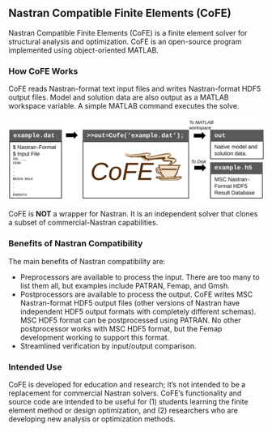 ## Nastran Compatible Finite Elements (CoFE) 
Nastran Compatible Finite Elements (CoFE) is a finite element solver for structural analysis and optimization. CoFE is an open-source program implemented using object-oriented MATLAB.

### How CoFE Works
CoFE reads Nastran-format text input files and writes Nastran-format HDF5 output files. Model and solution data are also output as a MATLAB workspace variable. A simple MATLAB command executes the solve. 

<img src="https://raw.githubusercontent.com/vtpasquale/web_assets/assets/img/inputOutput.svg" width="750">

CoFE is **NOT** a wrapper for Nastran. It is an independent solver that clones a subset of commercial-Nastran capabilities.

### Benefits of Nastran Compatibility
The main benefits of Nastran compatibility are:
- Preprocessors are available to process the input. There are too many to list them all, but examples include PATRAN, Femap, and Gmsh.
- Postprocessors are available to process the output. CoFE writes MSC Nastran-format HDF5 output files (other versions of Nastran have independent HDF5 output formats with completely different schemas). MSC HDF5 format can be postprocessed using PATRAN. No other postprocessor works with MSC HDF5 format, but the Femap development working to support this format.
- Streamlined verification by input/output comparison.

### Intended Use
CoFE is developed for education and research; it’s not intended to be a replacement for commercial Nastran solvers.  CoFE’s functionality and source code are intended to be useful for (1) students learning the finite element method or design optimization, and (2) researchers who are developing new analysis or optimization methods.
